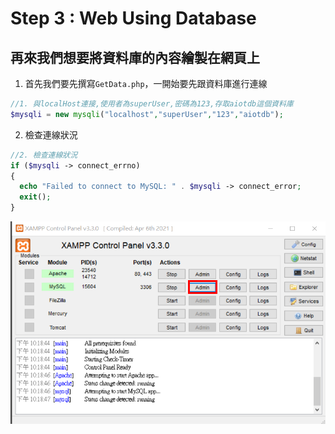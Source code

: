 # Step 3 : Web Using Database
## 再來我們想要將資料庫的內容繪製在網頁上

1. 首先我們要先撰寫```GetData.php```，一開始要先跟資料庫進行連線
```php
//1. 與localHost連接,使用者為superUser,密碼為123,存取aiotdb這個資料庫
$mysqli = new mysqli("localhost","superUser","123","aiotdb"); 
```
2. 檢查連線狀況
```php
//2. 檢查連線狀況
if ($mysqli -> connect_errno) 
{
  echo "Failed to connect to MySQL: " . $mysqli -> connect_error;
  exit();
}
```

<img src="https://raw.githubusercontent.com/michael54856/AIOT_hw5/Step2-Import-Database/Image/step2_1.png">












